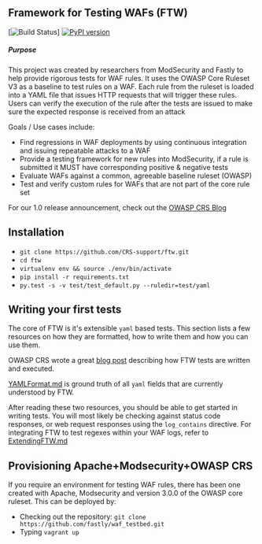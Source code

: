 ## Framework for Testing WAFs (FTW)
[![Build Status](https://github.com/coreruleset/ftw/workflows/ci/badge.svg?branch=master)]
[![PyPI version](https://badge.fury.io/py/ftw.svg)](https://badge.fury.io/py/ftw)

##### Purpose
This project was created by researchers from ModSecurity and Fastly to help provide rigorous tests for WAF rules. It uses the OWASP Core Ruleset V3 as a baseline to test rules on a WAF. Each rule from the ruleset is loaded into a YAML file that issues HTTP requests that will trigger these rules. Users can verify the execution of the rule after the tests are issued to make sure the expected response is received from an attack

Goals / Use cases include:

* Find regressions in WAF deployments by using continuous integration and issuing repeatable attacks to a WAF
* Provide a testing framework for new rules into ModSecurity, if a rule is submitted it MUST have corresponding positive & negative tests
* Evaluate WAFs against a common, agreeable baseline ruleset (OWASP)
* Test and verify custom rules for WAFs that are not part of the core rule set

For our 1.0 release announcement, check out the [OWASP CRS Blog](https://coreruleset.org/20170810/testing-wafs-ftw-version-1-0-released/)

## Installation
* `git clone https://github.com/CRS-support/ftw.git`
* `cd ftw`
* `virtualenv env && source ./env/bin/activate` 
* `pip install -r requirements.txt`
* `py.test -s -v test/test_default.py --ruledir=test/yaml`

## Writing your first tests
The core of FTW is it's extensible `yaml` based tests. This section lists a few resources on how they are formatted, how to write them and how you can use them.
 
OWASP CRS wrote a great [blog post](https://coreruleset.org/20170915/writing-ftw-test-cases-for-owasp-crs/) describing how FTW tests are written and executed. 

[YAMLFormat.md](https://github.com/CRS-support/ftw/blob/master/docs/YAMLFormat.md) is ground truth of all `yaml` fields that are currently understood by FTW.

After reading these two resources, you should be able to get started in writing tests. You will most likely be checking against status code responses, or web request responses using the `log_contains` directive. For integrating FTW to test regexes within your WAF logs, refer to [ExtendingFTW.md](https://github.com/CRS-support/ftw/blob/master/docs/ExtendingFTW.md)

## Provisioning Apache+Modsecurity+OWASP CRS
If you require an environment for testing WAF rules, there has been one created with Apache, Modsecurity and version 3.0.0 of the OWASP core ruleset. This can be deployed by:

* Checking out the repository: ``git clone https://github.com/fastly/waf_testbed.git``
* Typing ```vagrant up```

